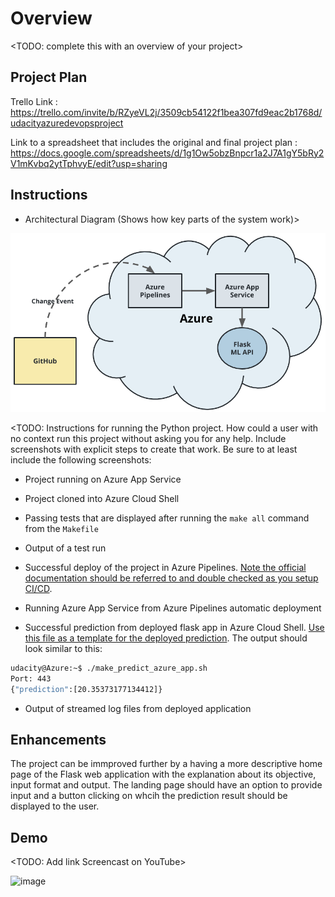# Overview

<TODO: complete this with an overview of your project>

## Project Plan

Trello Link : https://trello.com/invite/b/RZyeVL2j/3509cb54122f1bea307fd9eac2b1768d/udacityazuredevopsproject

Link to a spreadsheet that includes the original and final project plan : https://docs.google.com/spreadsheets/d/1g1Ow5obzBnpcr1a2J7A1gY5bRy2V1mKvbq2ytTphvyE/edit?usp=sharing


## Instructions

* Architectural Diagram (Shows how key parts of the system work)>

![alt text](https://github.com/raunakshrivastava7/azuredevopsnew/blob/main/screenshots/Archdiagram.png)

<TODO:  Instructions for running the Python project.  How could a user with no context run this project without asking you for any help.  Include screenshots with explicit steps to create that work. Be sure to at least include the following screenshots:

* Project running on Azure App Service

* Project cloned into Azure Cloud Shell

* Passing tests that are displayed after running the `make all` command from the `Makefile`

* Output of a test run

* Successful deploy of the project in Azure Pipelines.  [Note the official documentation should be referred to and double checked as you setup CI/CD](https://docs.microsoft.com/en-us/azure/devops/pipelines/ecosystems/python-webapp?view=azure-devops).

* Running Azure App Service from Azure Pipelines automatic deployment

* Successful prediction from deployed flask app in Azure Cloud Shell.  [Use this file as a template for the deployed prediction](https://github.com/udacity/nd082-Azure-Cloud-DevOps-Starter-Code/blob/master/C2-AgileDevelopmentwithAzure/project/starter_files/flask-sklearn/make_predict_azure_app.sh).
The output should look similar to this:

```bash
udacity@Azure:~$ ./make_predict_azure_app.sh
Port: 443
{"prediction":[20.35373177134412]}
```

* Output of streamed log files from deployed application

> 

## Enhancements

The project can be immproved further by a having a more descriptive home page of the Flask web application with the explanation about its objective, input format and output. The landing page should have an option to provide input and a button clicking on whcih the prediction result should be displayed to the user.

## Demo 

<TODO: Add link Screencast on YouTube>


<img width="1391" alt="image" src="https://user-images.githubusercontent.com/13537446/187718276-e377eb78-9d5f-4bd3-821c-26094fb9135e.png">


